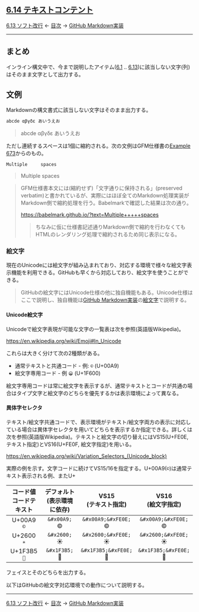 ## [6.14 テキストコンテント](https://higuma.github.io/github-markdown-guide/gfm/#textual-content)

[6.13 ソフト改行](soft-line-breaks.md)
← [目次](index.md) →
[GitHub Markdown実装](github-markdown.md)

------------------------------------------------------------------------

## まとめ

インライン構文中で、今まで説明したアイテム([6.1](backslash-escapes.md) .. [6.13](soft-line-breaks.md))に該当しない文字(列)はそのまま文字として出力する。

## 文例

Markdownの構文書式に該当しない文字はそのまま出力する。

```markdown
abcde αβγδε あいうえお
```

> abcde αβγδε あいうえお

ただし連続するスペースは1個に縮約される。次の文例はGFM仕様書の[Example 673](https://higuma.github.io/github-markdown-guide/gfm/#example-673)からのもの。

```markdown
Multiple     spaces
```

> Multiple     spaces

> GFM仕様書本文には(縮約せず)「文字通りに保持される」(preserved verbatim)と書かれているが、実際にはほぼ全てのMarkdown処理実装がMarkdown側で縮約処理を行う。Babelmarkで確認した結果は次の通り。
> 
> https://babelmark.github.io/?text=Multiple+++++spaces
> 
> > ちなみに仮に仕様書記述通りMarkdown側で縮約を行わなくてもHTMLのレンダリング処理で縮約されるため同じ表示になる。

### 絵文字

現在のUnicodeには絵文字が組み込まれており、対応する環境で様々な絵文字表示機能を利用できる。GitHubも早くから対応しており、絵文字を使うことができる。

> GitHubの絵文字にはUnicode仕様の他に独自機能もある。Unicode仕様はここで説明し、独自機能は[GitHub Markdown実装](github-markdown.md)の[絵文字](github-markdown#絵文字)で説明する。

#### Unicode絵文字

Unicodeで絵文字表現が可能な文字の一覧表は次を参照(英語版Wikipedia)。

https://en.wikipedia.org/wiki/Emoji#In_Unicode

これらは大きく分けて次の2種類がある。

* 通常テキストと共通コード - 例: `©` (U+00A9)
* 絵文字専用コード - 例 `😀` (U+1F600)

絵文字専用コードは常に絵文字を表示するが、通常テキストとコードが共通の場合はタイプ文字と絵文字のどちらを優先するかは表示環境によって異なる。

#### 異体字セレクタ

テキスト/絵文字共通コードで、表示環境がテキスト/絵文字両方の表示に対応している場合は異体字セレクタを用いてどちらを表示するか指定できる。詳しくは次を参照(英語版Wikipedia)。テキストと絵文字の切り替えにはVS15(U+FE0E, テキスト指定)とVS16(U+FE0F, 絵文字指定)を用いる。

https://en.wikipedia.org/wiki/Variation_Selectors_(Unicode_block)

実際の例を示す。文字コードに続けてVS15/16を指定する。U+00A9(`©`)は通常テキスト表示される例、またU+ 

| コード値<br>コードテキスト | デフォルト<br>(表示環境に依存) | VS15<br>(テキスト指定) | VS16<br>(絵文字指定) |
| :-: | :-: | :-: | :-: |
| U+00A9<br>`©` | `&#x00A9;`<br>&#x00A9; | `&#x00A9;&#xFE0E;`<br>&#x00A9;&#xFE0E; | `&#x00A9;&#xFE0E;`<br>&#x00A9;&#xFE0F; |
| U+2600<br>`☀` | `&#x2600;`<br>&#x2600; | `&#x2600;&#xFE0E;`<br>&#x2600;&#xFE0E; | `&#x2600;&#xFE0E;`<br>&#x2600;&#xFE0F; |
| U+1F3B5<br>`🎵︎` | `&#x1F3B5;`<br>&#x1F3B5; | `&#x1F3B5;&#xFE0E;`<br>&#x1F3B5;&#xFE0E; | `&#x1F3B5;&#xFE0E;`<br>&#x1F3B5;&#xFE0F; |







フェイスとそのどちらを出力する。

以下はGitHubの絵文字対応環境での動作について説明する。






------------------------------------------------------------------------

[6.13 ソフト改行](soft-line-breaks.md)
← [目次](index.md) →
[GitHub Markdown実装](github-markdown.md)
